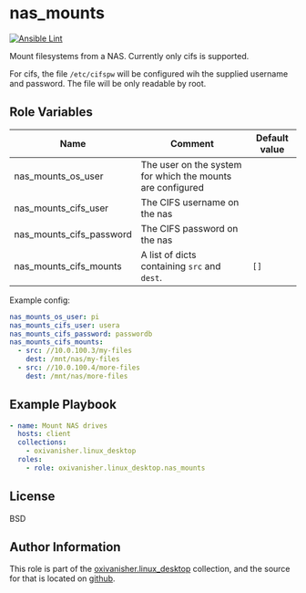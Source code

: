 nas_mounts
==========
[![Ansible Lint](https://github.com/oxivanisher/role-nas_mounts/actions/workflows/ansible-lint.yml/badge.svg)](https://github.com/oxivanisher/role-nas_mounts/actions/workflows/ansible-lint.yml)

Mount filesystems from a NAS. Currently only cifs is supported.

For cifs, the file `/etc/cifspw` will be configured wih the supplied username and password. The file will be only readable by root.

Role Variables
--------------

| Name          | Comment                              | Default value |
|---------------|--------------------------------------|---------------|
| nas_mounts_os_user  | The user on the system for which the mounts are configured  |           |
| nas_mounts_cifs_user | The CIFS username on the nas |          |
| nas_mounts_cifs_password | The CIFS password on the nas |          |
| nas_mounts_cifs_mounts | A list of dicts containing `src` and `dest`. | `[]`     |

Example config:
```yaml
nas_mounts_os_user: pi
nas_mounts_cifs_user: usera
nas_mounts_cifs_password: passwordb
nas_mounts_cifs_mounts:
  - src: //10.0.100.3/my-files
    dest: /mnt/nas/my-files
  - src: //10.0.100.4/more-files
    dest: /mnt/nas/more-files
```

Example Playbook
----------------
```yaml
- name: Mount NAS drives
  hosts: client
  collections:
    - oxivanisher.linux_desktop
  roles:
    - role: oxivanisher.linux_desktop.nas_mounts
```

License
-------

BSD

Author Information
------------------

This role is part of the [oxivanisher.linux_desktop](https://galaxy.ansible.com/ui/repo/published/oxivanisher/linux_desktop/) collection, and the source for that is located on [github](https://github.com/oxivanisher/collection-linux_desktop).
